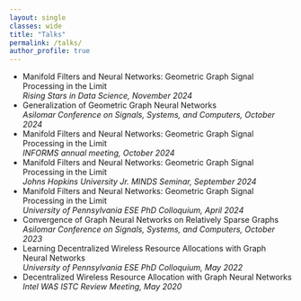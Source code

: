 ```yaml
---
layout: single
classes: wide
title: "Talks"
permalink: /talks/
author_profile: true
---
```

- Manifold Filters and Neural Networks: Geometric Graph Signal Processing in the Limit<br>*Rising Stars in Data Science, November 2024*
- Generalization of Geometric Graph Neural Networks<br>*Asilomar Conference on Signals, Systems, and Computers, October 2024*
- Manifold Filters and Neural Networks: Geometric Graph Signal Processing in the Limit<br>*INFORMS annual meeting, October 2024*
- Manifold Filters and Neural Networks: Geometric Graph Signal Processing in the Limit<br>*Johns Hopkins University Jr. MINDS Seminar, September 2024*
- Manifold Filters and Neural Networks: Geometric Graph Signal Processing in the Limit<br>*University of Pennsylvania ESE PhD Colloquium, April 2024*
- Convergence of Graph Neural Networks on Relatively Sparse Graphs<br>*Asilomar Conference on Signals, Systems, and Computers, October 2023* 
- Learning Decentralized Wireless Resource Allocations with Graph Neural Networks<br>*University of Pennsylvania ESE PhD Colloquium, May 2022* 
- Decentralized Wireless Resource Allocation with Graph Neural Networks<br>*Intel WAS ISTC Review Meeting, May 2020* 
